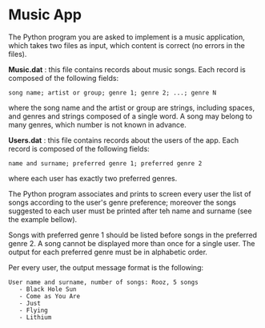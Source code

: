 # Music App

The Python program you are asked to implement is a music application, which takes two files as input, which content is correct (no errors in the files). 

**Music.dat** : this file contains records about music songs. Each record is composed of the following fields:

```
song name; artist or group; genre 1; genre 2; ...; genre N
```

where the song name and the artist or group are strings, including spaces, and genres and strings composed of a single word. A song may belong to many genres, which number is not known in advance.

**Users.dat** : this file contains records about the users of the app. Each record is composed of the following fields:

```
name and surname; preferred genre 1; preferred genre 2
```

where each user has exactly two preferred genres. 

The Python program associates and prints to screen every user the list of songs according to the user's genre preference; moreover the songs suggested to each user must be printed after teh name and surname (see the example bellow).

Songs with preferred genre 1 should be listed before songs in the preferred genre 2. A song cannot be displayed more than once for a single user. The output for each preferred genre must be in alphabetic order. 

Per every user, the output message format is the following:


```
User name and surname, number of songs: Rooz, 5 songs
   - Black Hole Sun
   - Come as You Are
   - Just
   - Flying
   - Lithium
```
